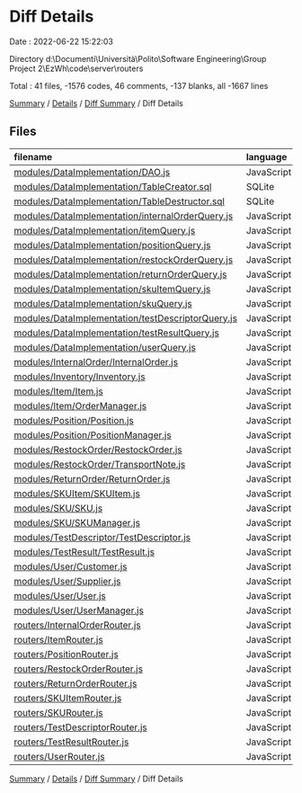 # Diff Details

Date : 2022-06-22 15:22:03

Directory d:\\Documenti\\Università\\Polito\\Software Engineering\\Group Project 2\\EzWh\\code\\server\\routers

Total : 41 files,  -1576 codes, 46 comments, -137 blanks, all -1667 lines

[Summary](results.md) / [Details](details.md) / [Diff Summary](diff.md) / Diff Details

## Files
| filename | language | code | comment | blank | total |
| :--- | :--- | ---: | ---: | ---: | ---: |
| [modules/DataImplementation/DAO.js](/modules/DataImplementation/DAO.js) | JavaScript | -277 | -10 | -89 | -376 |
| [modules/DataImplementation/TableCreator.sql](/modules/DataImplementation/TableCreator.sql) | SQLite | -115 | 0 | 0 | -115 |
| [modules/DataImplementation/TableDestructor.sql](/modules/DataImplementation/TableDestructor.sql) | SQLite | -15 | 0 | 0 | -15 |
| [modules/DataImplementation/internalOrderQuery.js](/modules/DataImplementation/internalOrderQuery.js) | JavaScript | -130 | -14 | -24 | -168 |
| [modules/DataImplementation/itemQuery.js](/modules/DataImplementation/itemQuery.js) | JavaScript | -116 | 0 | -14 | -130 |
| [modules/DataImplementation/positionQuery.js](/modules/DataImplementation/positionQuery.js) | JavaScript | -228 | 0 | -12 | -240 |
| [modules/DataImplementation/restockOrderQuery.js](/modules/DataImplementation/restockOrderQuery.js) | JavaScript | -215 | -2 | -37 | -254 |
| [modules/DataImplementation/returnOrderQuery.js](/modules/DataImplementation/returnOrderQuery.js) | JavaScript | -98 | 0 | -16 | -114 |
| [modules/DataImplementation/skuItemQuery.js](/modules/DataImplementation/skuItemQuery.js) | JavaScript | -126 | 0 | -8 | -134 |
| [modules/DataImplementation/skuQuery.js](/modules/DataImplementation/skuQuery.js) | JavaScript | -178 | 0 | -16 | -194 |
| [modules/DataImplementation/testDescriptorQuery.js](/modules/DataImplementation/testDescriptorQuery.js) | JavaScript | -145 | 0 | -10 | -155 |
| [modules/DataImplementation/testResultQuery.js](/modules/DataImplementation/testResultQuery.js) | JavaScript | -111 | 0 | -8 | -119 |
| [modules/DataImplementation/userQuery.js](/modules/DataImplementation/userQuery.js) | JavaScript | -183 | 0 | -14 | -197 |
| [modules/InternalOrder/InternalOrder.js](/modules/InternalOrder/InternalOrder.js) | JavaScript | -56 | -1 | -8 | -65 |
| [modules/Inventory/Inventory.js](/modules/Inventory/Inventory.js) | JavaScript | -37 | -2 | -7 | -46 |
| [modules/Item/Item.js](/modules/Item/Item.js) | JavaScript | -41 | 0 | -6 | -47 |
| [modules/Item/OrderManager.js](/modules/Item/OrderManager.js) | JavaScript | -203 | -9 | -59 | -271 |
| [modules/Position/Position.js](/modules/Position/Position.js) | JavaScript | -104 | -7 | -7 | -118 |
| [modules/Position/PositionManager.js](/modules/Position/PositionManager.js) | JavaScript | -60 | -1 | -11 | -72 |
| [modules/RestockOrder/RestockOrder.js](/modules/RestockOrder/RestockOrder.js) | JavaScript | -64 | -1 | -11 | -76 |
| [modules/RestockOrder/TransportNote.js](/modules/RestockOrder/TransportNote.js) | JavaScript | -18 | -1 | -3 | -22 |
| [modules/ReturnOrder/ReturnOrder.js](/modules/ReturnOrder/ReturnOrder.js) | JavaScript | -42 | -1 | -9 | -52 |
| [modules/SKUItem/SKUItem.js](/modules/SKUItem/SKUItem.js) | JavaScript | -46 | -5 | -7 | -58 |
| [modules/SKU/SKU.js](/modules/SKU/SKU.js) | JavaScript | -132 | -11 | -19 | -162 |
| [modules/SKU/SKUManager.js](/modules/SKU/SKUManager.js) | JavaScript | -142 | -2 | -28 | -172 |
| [modules/TestDescriptor/TestDescriptor.js](/modules/TestDescriptor/TestDescriptor.js) | JavaScript | -51 | -10 | -6 | -67 |
| [modules/TestResult/TestResult.js](/modules/TestResult/TestResult.js) | JavaScript | -45 | -3 | -3 | -51 |
| [modules/User/Customer.js](/modules/User/Customer.js) | JavaScript | -11 | -2 | -3 | -16 |
| [modules/User/Supplier.js](/modules/User/Supplier.js) | JavaScript | -10 | -2 | -4 | -16 |
| [modules/User/User.js](/modules/User/User.js) | JavaScript | -10 | 0 | -1 | -11 |
| [modules/User/UserManager.js](/modules/User/UserManager.js) | JavaScript | -44 | -1 | -11 | -56 |
| [routers/InternalOrderRouter.js](/routers/InternalOrderRouter.js) | JavaScript | 144 | 9 | 38 | 191 |
| [routers/ItemRouter.js](/routers/ItemRouter.js) | JavaScript | 122 | 7 | 32 | 161 |
| [routers/PositionRouter.js](/routers/PositionRouter.js) | JavaScript | 124 | 9 | 31 | 164 |
| [routers/RestockOrderRouter.js](/routers/RestockOrderRouter.js) | JavaScript | 187 | 10 | 46 | 243 |
| [routers/ReturnOrderRouter.js](/routers/ReturnOrderRouter.js) | JavaScript | 95 | 13 | 22 | 130 |
| [routers/SKUItemRouter.js](/routers/SKUItemRouter.js) | JavaScript | 134 | 16 | 22 | 172 |
| [routers/SKURouter.js](/routers/SKURouter.js) | JavaScript | 162 | 14 | 31 | 207 |
| [routers/TestDescriptorRouter.js](/routers/TestDescriptorRouter.js) | JavaScript | 128 | 14 | 25 | 167 |
| [routers/TestResultRouter.js](/routers/TestResultRouter.js) | JavaScript | 130 | 15 | 22 | 167 |
| [routers/UserRouter.js](/routers/UserRouter.js) | JavaScript | 251 | 24 | 45 | 320 |

[Summary](results.md) / [Details](details.md) / [Diff Summary](diff.md) / Diff Details